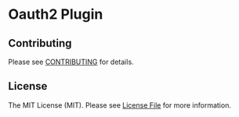# Oauth2 Plugin

## Contributing

Please see [CONTRIBUTING](https://github.com/sebastienhouzet/grav-plugin-oauth2/blob/master/CONTRIBUTING.md) for details.

## License

The MIT License (MIT). Please see [License File](https://github.com/sebastienhouzet/grav-plugin-oauth2/blob/master/LICENSE) for more information.